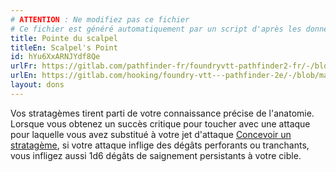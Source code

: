 ```yaml
---
# ATTENTION : Ne modifiez pas ce fichier
# Ce fichier est généré automatiquement par un script d'après les données du module Foundry VTT officiel et de sa traduction
title: Pointe du scalpel
titleEn: Scalpel's Point
id: hYu6XxARNJYdf8Qe
urlFr: https://gitlab.com/pathfinder-fr/foundryvtt-pathfinder2-fr/-/blob/master/data/feats/hYu6XxARNJYdf8Qe.htm
urlEn: https://gitlab.com/hooking/foundry-vtt---pathfinder-2e/-/blob/master/packs/data/feats.db/scalpel-s-point.json
layout: dons
---
```

Vos stratagèmes tirent parti de votre connaissance précise de l'anatomie. Lorsque vous obtenez un succès critique pour toucher avec une attaque pour laquelle vous avez substitué à votre jet d'attaque [Concevoir un stratagème](../actions/concevoir-un-stratagème.md), si votre attaque inflige des dégâts perforants ou tranchants, vous infligez aussi <a class="inline-roll roll" data-mode="roll" data-flavor="saignement persistant" data-formula="1d6" title="saignement persistant"><i class="fas fa-dice-d20"></i>1d6</a> dégâts de saignement persistants à votre cible.
